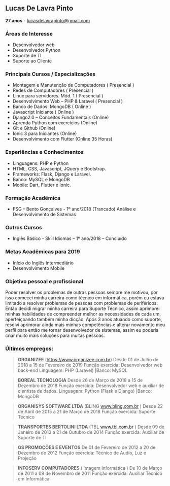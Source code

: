 ## Lucas De Lavra Pinto

**27 anos** - lucasdelavrapinto@gmail.com

### Áreas de Interesse

- Desenvolvedor web
- Desenvolvedor Python
- Suporte de TI
- Suporte ao Cliente

### Principais Cursos / Especializações

- Montagem e Manutenção de Computadores ( Presencial )
- Redes de Computadores ( Presencial )
- Linux para servidores. Mód. 1 ( Presencial )
- Desenvolvimento Web – PHP & Laravel ( Presencial )
- Banco de Dados: MongoDB ( Online )
- Javascript Iniciante ( Online )
- Django2.0 – Conceitos Fundamentais (Online)
- Aprenda Python com exercícios (Online)
- Git e Github (Online)
- Ionic 3 para Iniciantes (Online)
- Desenvolvimento com Flutter (Online 35 Horas)

### Experiências e Conhecimentos

- Linguagens: PHP e Python
- HTML, CSS, Javascript, JQuery e Bootstrap.
- Frameworks: Flask, Django e Laravel.
- Banco: MySQL e MongoDB
- Mobile: Dart, Flutter e Ionic.

### Formação Acadêmica

- FSG – Bento Gonçalves - 1º ano/2018 (Trancado)
  Análise e Desenvolvimento de Sistemas

### Outros Cursos

- Inglês Básico - Skill Idiomas – 1º ano/2018 – Concluído

### Metas Acadêmicas para 2019

- Início do Inglês Intermediário
- Desenvolvimento Mobile

### Objetivo pessoal e profissional

Poder resolver os problemas de outras pessoas sempre me motivou, por isso comecei minha carreira como técnico em informática, porém eu estava limitado a resolver problemas de pessoas com problemas de periféricos. 
Então decidi migrar minha carreira para Suporte Técnico, assim aprimorei minhas habilidades de compreender melhor as necessidades de cada um, aperfeiçoando também minha dicção.
Após 3 anos atuando como suporte, resolvi aprimorar ainda mais minhas competências e alterar novamente meu perfil para então me tornar desenvolvedor de sistemas, assim eu poderia criar muito mais soluções para muitas pessoas. 


### Últimos empregos:

> **ORGANIZEE** (https://www.organizee.com.br)
> Desde 01 de Julho de 2018 a 15 de Fevereiro de 2019
> Função exercida: Desenvolvedor web back-end
> Linguagem: PHP (Laravel) |Banco: MySQL

> **BOREAL TECNOLOGIA**
> Desde 26 de Março de 2018 a 15 de Dezembro de 2018
> Função exercida: Desenvolvedor web e auxiliar de cientista de dados.
> Linguagem: Python (Flask e Django) |Banco: MongoDB

> **ORGANISYS SOFTWARE LTDA** (BLING www.bling.com.br )
> Desde 22 de Abril de 2015 a 21 de Março de 2018
> Função exercida: Suporte Técnico

> **TRANSPORTES BERTOLINI LTDA** (TBL www.tbl.com.br )
> Desde 09 de Janeiro de 2013 a 21 de Outubro de 2014
> Função exercida: Auxiliar de Suporte de TI

> **GS PROMOÇÕES E EVENTOS**
> De 01 de Fevereiro de 2012 a 20 de Dezembro de 2012
> Função exercida: Técnico de Audio, Luz e Projeção

> **INFOSERV COMPUTADORES** ( Imagem Informática )
> De 10 de Março de 2011 a 09 de Novembro de 2011
> Função exercida: Auxiliar Técnico em Informática
